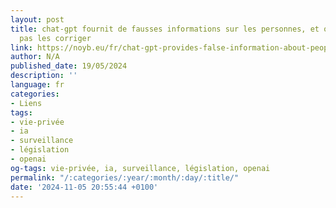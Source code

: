 ```yaml
---
layout: post
title: chat-gpt fournit de fausses informations sur les personnes, et openai ne peut
  pas les corriger
link: https://noyb.eu/fr/chat-gpt-provides-false-information-about-people-and-openai-cant-correct-it
author: N/A
published_date: 19/05/2024
description: ''
language: fr
categories:
- Liens
tags:
- vie-privée
- ia
- surveillance
- législation
- openai
og-tags: vie-privée, ia, surveillance, législation, openai
permalink: "/:categories/:year/:month/:day/:title/"
date: '2024-11-05 20:55:44 +0100'
---
```

